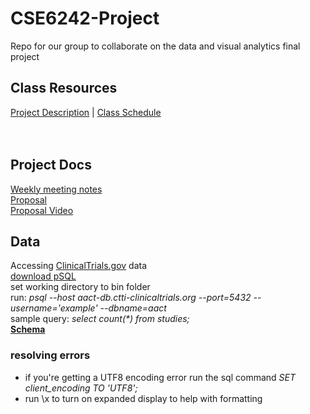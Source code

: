 # CSE6242-Project
Repo for our group to collaborate on the data and visual analytics final project

## Class Resources
<a href="https://docs.google.com/document/d/e/2PACX-1vTL8p8euifAho6K6PSE_b63A1HTucl3GCyLJSvjGq7ySnncqTnFa8azPNoMpzG9Wx38p4jPzxaC3OZg/pub#h.z11rqsgxo2dh">Project Description</a> | <a href="https://poloclub.github.io/cse6242-2022fall-online/#schedule">Class Schedule</a>
<br>
<br>
<br>
## Project Docs
<a href="https://docs.google.com/document/d/1cjafBw1G33_HrOdqok-yhhjDRHoqFBKQ-x5F46Z5O3g/edit#">Weekly meeting notes</a>
<br>
<a href="https://docs.google.com/document/d/1ylCzLcUSYozW6nE28hbM9lZRbheKAYOK9GdyJh8Iz5A/edit?usp=sharing">Proposal</a>
<br>
<a href="https://www.youtube.com/watch?v=Q5EUbc9XGeM">Proposal Video</a>
<br>
## Data 
Accessing <a href="https://clinicaltrials.gov/ct2/resources/download">ClinicalTrials.gov</a> data
<br>
<a href="https://www.enterprisedb.com/downloads/postgres-postgresql-downloads">download pSQL</a>
<br>
set working directory to bin folder
<br>
run: <i> psql --host aact-db.ctti-clinicaltrials.org --port=5432 --username='example' --dbname=aact </i>
<br>
sample query: <i>select count(*) from studies;</i>
<br>
<b><a href="https://aact.ctti-clinicaltrials.org/schema">Schema</a></b> 
<br>
### resolving errors
<ul>
<li>if you're getting a UTF8 encoding error run the sql command <i>SET client_encoding TO 'UTF8';</i>
<li>run \x to turn on expanded display to help with formatting
</ul>
